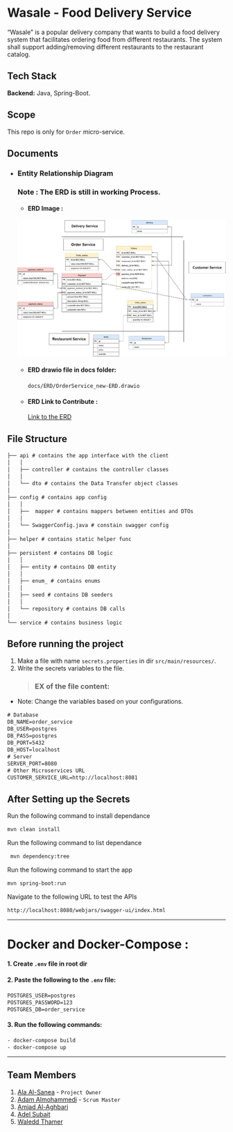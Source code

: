# Wasale - Food Delivery Service

“Wasale” is a popular delivery company that wants to build a food delivery system that facilitates ordering food from different restaurants. The system shall support adding/removing different restaurants to the restaurant catalog.

## Tech Stack

**Backend:** Java, Spring-Boot.

## Scope

This repo is only for `Order` micro-service.

## Documents

- ### Entity Relationship Diagram

  ### Note : The ERD is still in working Process.

  - #### ERD Image :

  ![ERD Image](/docs/ERD/OrderService_new-ERD.jpg)

  - #### ERD drawio file in docs folder:

    `docs/ERD/OrderService_new-ERD.drawio`

  - #### ERD Link to Contribute :

    [Link to the ERD](https://drive.google.com/file/d/1N1uJ5eSdUZ4qQhMPAPnlYcVdrjakY3bU/view?usp=drive_link "@It's Safe, Don't Worry :)")

## File Structure

```
├── api # contains the app interface with the client
│   │
│   ├── controller # contains the controller classes
│   │
│   └── dto # contains the Data Transfer object classes
│
├── config # contains app config
│   │
│   ├──  mapper # contains mappers between entities and DTOs
│   │
│   └── SwaggerConfig.java # constain swagger config
│
├── helper # contains static helper func
│
├── persistent # contains DB logic
│   │
│   ├── entity # contains DB entity
│   │
│   ├── enum_ # contains enums
│   │
│   ├── seed # contains DB seeders
│   │
│   └── repository # contains DB calls
│
└── service # contains business logic
```

## Before running the project

1. Make a file with name `secrets.properties` in dir `src/main/resources/`.
2. Write the secrets variables to the file.
   > ### EX of the file content:

- Note: Change the variables based on your configurations.

```
# Database
DB_NAME=order_service
DB_USER=postgres
DB_PASS=postgres
DB_PORT=5432
DB_HOST=localhost
# Server
SERVER_PORT=8080
# Other Microservices URL
CUSTOMER_SERVICE_URL=http://localhost:8081
```

## After Setting up the Secrets

Run the following command to install dependance

```bash
mvn clean install
```

Run the following command to list dependance

```bash
 mvn dependency:tree
```

Run the following command to start the app

```bash
mvn spring-boot:run
```

Navigate to the following URL to test the APIs

```
http://localhost:8080/webjars/swagger-ui/index.html
```

---

# Docker and Docker-Compose :

#### 1. Create `.env` file in root dir

#### 2. Paste the following to the `.env` file:

```
POSTGRES_USER=postgres
POSTGRES_PASSWORD=123
POSTGRES_DB=order_service
```

#### 3. Run the following commands:

```
- docker-compose build
- docker-compose up
```

---

## Team Members

1. [Ala Al-Sanea](https://github.com/Ala-Alsanea) - `Project Owner`
2. [Adam Almohammedi](https://github.com/Eng-Adam-Almohammedi) - `Scrum Master`
3. [Amjad Al-Aghbari](https://github.com/amjadfqs)
4. [Adel Subait](https://github.com/ahdel)
5. [Waledd Thamer](https://github.com/waleedthamer)
